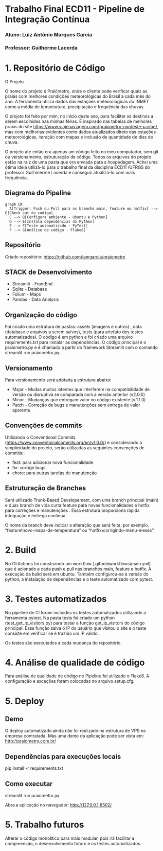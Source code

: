 # Trabalho Final ECD11 - Pipeline de Integração Contínua
### Aluno: Luiz Antônio Marques Garcia
### Professor: Guilherme Lacerda

# 1. Repositório de Código
O Projeto

O nome do projeto é Praiômetro, onde o cliente pode verificar quais as praias com melhores condições meteorológicas do Brasil a cada mês do ano. A ferramenta utiliza dados das estações meteorológicas do INMET como a média de temperatura, precipitação e frequência das chuvas.

O projeto foi feito por mim, no início deste ano, para facilitar os destinos a serem escolhidos nas minhas férias. É inspirado nas tabelas de melhores praias do site https://www.viajenaviagem.com/praiometro-nordeste-caribe/, mas com melhorias evidentes como dados atualizados direto das estações meteorológicas, iteração com mapas e inclusão de quantidade de dias de chuva.

O projeto até então era apenas um código feito no meu computador, sem git ou versionamento, estruturação de código. Todos os arquivos do projeto estão na raiz de uma pasta que era enviada para a hospedagem. Achei uma ótima ideia utilizá-lo para o trabalho final da disciplina ECD11 /UFRGS do professor Guilhmerme Lacerda e conseguir atualizá-lo com mais frequência.

## Diagrama do Pipeline 

```mermaid
graph LR
  A[Trigger: Push ou Pull para os branchs main, feature ou hotfix] --> C[Check out do código]
  C --> D[Configura ambiente - Ubuntu e Python]
  D --> E[Instala dependências do Python]
  E --> F[Teste automatizado - PyTest]
  F --> G[Análise de código - Flake8]
```

## Repositório
Criado repositório: https://github.com/lamgarcia/praiometro

## STACK de Desenvolvimento

* Streamlit - FrontEnd
* Sqlite - Database
* Folium - Maps
* Pandas - Data Analysis

## Organização do código

Foi criado uma estrutura de pastas: assets (imagens e outros) , data (database e arquivos a serem salvos), tests (para artefato dos testes automatizados).
O código é em python e foi criado uma arquivo requirements.txt para instalar as dependências.
O código principal é o praiometro.py e é chamado a partir do framework Streamlit com o comando streamlit run praiometro.py. 

## Versionamento

Para versionamento será adotada a estrutura abaixo:

* Major - Mudas muitos latentes que interferem na compatibilidade de versão  ou disruptiva se comparada com a versão anterior (v2.0.0)
* Minor - Mudanças que entregam valor no código existente (v.1.1.0)
* Patch - Correção de bugs e manutenções sem entrega de valor aparente.

## Convenções de commits

Utilizando o Conventional Commits (https://www.conventionalcommits.org/en/v1.0.0/)  e considerando a simplicidade do projeto, serão utilizadas as seguintes convenções de commits::

* feat: para adicionar nova funcionalidade
* fix: corrigir bugs
* chore: para outras tarefas de manutenção 

## Estruturação de Branches

Será utilizado Trunk-Based Developement, com uma branch principal (main) e duas branch de vida curta feature para novas funcionalidades e hotfix para correções e manutenções . Essa estrutura proporciona rápida integração e entrega contínua. 

O nome da branch deve indicar a alteração que será feita, por exemplo, “feature\novo-mapa-de-temperatura” ou “hotfix\corrigindo-menu-meses”.

# 2. Build 

No GitActions foi construindo um workflow (.github\workflows\main.yml) que é acionado a cada push e pull nas branches main, feature e hotfix. A execução da build será em ubuntu. Também configurou-se a versão do python, a instalação de dependências e o teste automatizado com pytest.

# 3. Testes automatizados

No pipeline de CI foram incluídos os testes automatizados utilizando a ferramenta pytest. Na pasta tests foi criado um python (test_get_ip_visitors.py) para testar a função get_ip_visitors do código principal. Essa função salva o IP do usuário que visitou o site e o teste consiste em verificar se é trazido um IP válido.

Os testes são executados a cada mudança do repositório. 

# 4. Análise de qualidade de código

Para análise de qualidade de código no Pipeline foi utilizado o Flake8. A configuração e exceções foram colocadas no arquivo setup.cfg.

# 5. Deploy

## Demo
O deploy automatizado ainda não foi realizado na estrutura de VPS na empresa contratada. Mas uma demo da aplicação pode ser vista em: http://praiometro.com.br/

## Dependências para execuções locais
pip install -r requirements.txt

##  Como executar
streamlit run praiometro.py

Abra a aplicação no navegador: http://127.0.0.1:8502/

# 5. Trabalho futuros
Alterar o código monolítico para mais modular, pois irá facilitar a compreensão, o desenvolvimento futuro e os testes automatizados.
